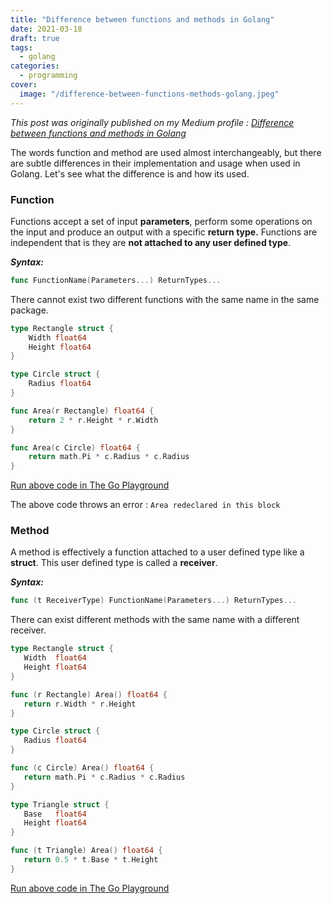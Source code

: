 ```yaml
---
title: "Difference between functions and methods in Golang"
date: 2021-03-18
draft: true
tags: 
  - golang
categories:
  - programming
cover: 
  image: "/difference-between-functions-methods-golang.jpeg"
---
```

*This post was originally published on my Medium profile : [Difference between functions and methods in Golang](https://penthaa.medium.com/difference-between-functions-and-methods-in-golang-54db90fb92c9)*

The words function and method are used almost interchangeably, but there are subtle differences in their implementation and usage when used in Golang. Let's see what the difference is and how its used.

### Function

Functions accept a set of input **parameters**, perform some operations on the input and produce an output with a specific **return type.** Functions are independent that is they are **not attached to any user defined type**. 

***Syntax:***
```go
func FunctionName(Parameters...) ReturnTypes...
```
There cannot exist two different functions with the same name in the same package.
```go
type Rectangle struct {
    Width float64
    Height float64
}

type Circle struct {
    Radius float64
}

func Area(r Rectangle) float64 {
    return 2 * r.Height * r.Width
}

func Area(c Circle) float64 {
    return math.Pi * c.Radius * c.Radius
}
```
[Run above code in The Go Playground](https://play.golang.org/p/LQNBLtOfhFi)

The above code throws an error :  `Area redeclared in this block`

### Method

 A method is effectively a function attached to a user defined type like a **struct**. This user defined type is called a **receiver**. 

***Syntax:***
```go
func (t ReceiverType) FunctionName(Parameters...) ReturnTypes...
```

There can exist different methods with the same name with a different receiver. 

 ```go
type Rectangle struct {
	Width  float64
	Height float64
}

func (r Rectangle) Area() float64 {
	return r.Width * r.Height
}

type Circle struct {
	Radius float64
}

func (c Circle) Area() float64 {
	return math.Pi * c.Radius * c.Radius
}

type Triangle struct {
	Base   float64
	Height float64
}

func (t Triangle) Area() float64 {
	return 0.5 * t.Base * t.Height
}
```

[Run above code in The Go Playground](https://play.golang.org/p/ASQP_J_RUSU)
